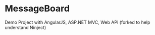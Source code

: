# MessageBoard
Demo Project with AngularJS, ASP.NET MVC, Web API
(forked to help understand Ninject)
